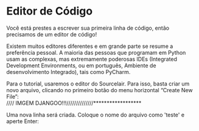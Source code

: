 # Editor de Código

Você está prestes a escrever sua primeira linha de código, então precisamos de um editor de código!

Existem muitos editores diferentes e em grande parte se resume a preferência pessoal. A maioria das pessoas que programam em Python usam as complexas, mas extremamente poderosas IDEs \(Integrated Development Environments, ou em português, Ambiente de desenvolvimento Integrado\), tais como PyCharm.

Para o tutorial, usaremos o editor do Sourcelair. Para isso, basta criar um novo arquivo, clicando no primeiro botão do menu horizontal “Create New File”:  
//// IMGEM DJANGOO!!!//////////////\*\*\*\*\*\*\*\*\*\*\*\*\*\*\*\*\*\*

Uma nova linha será criada. Coloque o nome do arquivo como 'teste' e aperte Enter:



